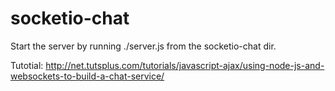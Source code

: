 socketio-chat
=============
Start the server by running ./server.js from the socketio-chat dir.

Tutotial:
http://net.tutsplus.com/tutorials/javascript-ajax/using-node-js-and-websockets-to-build-a-chat-service/
